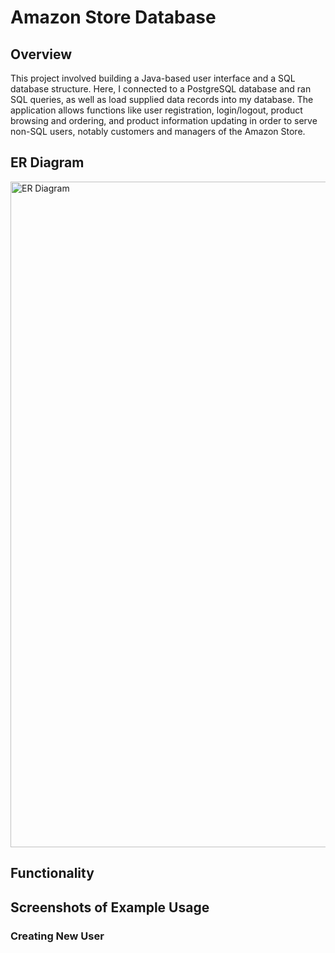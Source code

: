 # Amazon Store Database 

## Overview 
This project involved building a Java-based user interface and a SQL database structure. Here, I connected to a PostgreSQL database and ran SQL queries, as well as load supplied data records into my database. The application allows functions like user registration, login/logout, product browsing and ordering, and product information updating in order to serve non-SQL users, notably customers and managers of the Amazon Store.

## ER Diagram
<img width="1065" alt="ER Diagram" src="https://github.com/Pie115/Amazon-Store-Database/assets/6378028/209b5d05-fadc-4d0f-91d1-db336c46de40">

## Functionality 


## Screenshots of Example Usage 

### Creating New User
